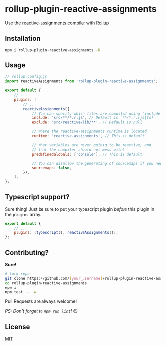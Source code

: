 # rollup-plugin-reactive-assignments

Use the [reactive-assignments compiler](https://github.com/Vehmloewff/reactive-assignments) with [Rollup](http://rollupjs.org)

## Installation

```sh
npm i rollup-plugin-reactive-assignments -D
```

## Usage

```js
// rollup.config.js
import reactiveAssignments from 'rollup-plugin-reactive-assignments';

export default {
	// ...
	plugins: [
		// ...
		reactiveAssignments({
			// You can specify which files are compiled using 'include' and 'exclude'
			include: 'src/**/*.r.js', // Default is `**/*.r.(js|ts)`
			exclude: 'src/reactive/lib/**', // Default is null

			// Where the reactive-assignments runtime is located
			runtime: 'reactive-assignments', // This is default

			// What variables are never goinig to be reactive, and
			// that the compiler should not mess with?
			predefinedGlobals: ['console'], // This is default

			// You can disallow the generating of sourcemaps if you need to
			sourcemaps: false,
		}),
	],
};
```

## Typescript support?

Sure thing! Just be sure to put your typescript plugin _before_ this plugin in the `plugins` array.

```js
export default {
	// ...
	plugins: [typescript(), reactiveAssignments()],
};
```

## Contributing?

**Sure!**

```sh
# fork repo
git clone https://github.com/[your_username]/rollup-plugin-reactive-assignments.git
cd rollup-plugin-reactive-assignments
npm i
npm test -- -w
```

Pull Requests are always welcome!

_PS: Don't forget to `npm run lint`!_ :wink:

## License

[MIT](/LICENSE)
